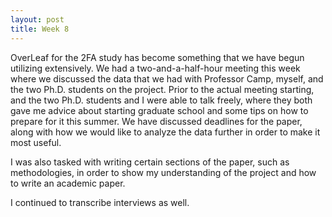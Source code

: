 ```yaml
---
layout: post
title: Week 8
---
```

OverLeaf for the 2FA study has become something that we have begun utilizing extensively. We had a two-and-a-half-hour meeting this week where we discussed the data that we had with Professor Camp, myself, and the two Ph.D. students on the project. Prior to the actual meeting starting, and the two Ph.D. students and I were able to talk freely, where they both gave me advice about starting graduate school and some tips on how to prepare for it this summer. We have discussed deadlines for the paper, along with how we would like to analyze the data further in order to make it most useful. 

I was also tasked with writing certain sections of the paper, such as methodologies, in order to show my understanding of the project and how to write an academic paper. 

I continued to transcribe interviews as well. 
